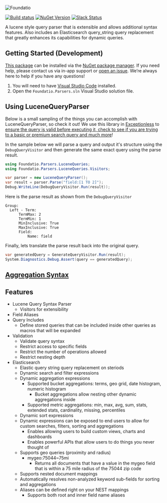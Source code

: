 ![Foundatio](https://raw.githubusercontent.com/FoundatioFx/Foundatio/master/media/foundatio.png "Foundatio")

[![Build status](https://ci.appveyor.com/api/projects/status/kkq6y70nt41ekc5r?svg=true)](https://ci.appveyor.com/project/Exceptionless/foundatio-parsers)
[![NuGet Version](http://img.shields.io/nuget/v/Foundatio.Parsers.LuceneQueries.svg?style=flat)](https://www.nuget.org/packages/Foundatio.Parsers.LuceneQueries/) 
[![Slack Status](https://slack.exceptionless.com/badge.svg)](https://slack.exceptionless.com)

A lucene style query parser that is extensible and allows additional syntax features. Also includes an Elasticsearch query_string query replacement that greatly enhances its capabilities for dynamic queries.

## Getting Started (Development)

[This package](https://www.nuget.org/packages/Foundatio.Parsers.LuceneQueries/) can be installed via the [NuGet package manager](https://docs.nuget.org/consume/Package-Manager-Dialog). If you need help, please contact us via in-app support or [open an issue](https://github.com/exceptionless/Foundatio.Parsers/issues/new). We’re always here to help if you have any questions!

1. You will need to have [Visual Studio Code](https://code.visualstudio.com) installed.
2. Open the `Foundatio.Parsers.sln` Visual Studio solution file.

## Using LuceneQueryParser

Below is a small sampling of the things you can accomplish with LuceneQueryParser, so check it out! We use this library in [Exceptionless](https://github.com/exceptionless/Exceptionless) to [ensure the query is valid before executing it, check to see if you are trying to a basic or premium search query and much more](https://github.com/exceptionless/Exceptionless/blob/master/src/Exceptionless.Core/Repositories/Queries/Validation/QueryValidator.cs)!

In the sample below we will parse a query and output it's structure using the `DebugQueryVisitor` and then generate the same exact query using the parse result.

```csharp
using Foundatio.Parsers.LuceneQueries;
using Foundatio.Parsers.LuceneQueries.Visitors;

var parser = new LuceneQueryParser();
var result = parser.Parse("field:[1 TO 2]");
Debug.WriteLine(DebugQueryVisitor.Run(result));
```

Here is the parse result as shown from the `DebugQueryVisitor`
```
Group:
  Left - Term: 
      TermMax: 2
      TermMin: 1
      MinInclusive: True
      MaxInclusive: True
      Field: 
          Name: field
```

Finally, lets translate the parse result back into the original query.
```csharp
var generatedQuery = GenerateQueryVisitor.Run(result);
System.Diagnostics.Debug.Assert(query == generatedQuery);
```

## [Aggregation Syntax](docs/aggregations.md)

## Features
- Lucene Query Syntax Parser
  - Visitors for extensibility
- Field Aliases
- Query Includes
  - Define stored queries that can be included inside other queries as macros that will be expanded
- Validation
  - Validate query syntax
  - Restrict access to specific fields
  - Restrict the number of operations allowed
  - Restrict nesting depth
- Elasticsearch
  - Elastic query string query replacement on steriods
  - Dynamic search and filter expressions
  - Dynamic aggregation expressions
    - Supported bucket aggregations: terms, geo grid, date histogram, numeric histogram
      - Bucket aggregations allow nesting other dynamic aggregations inside
    - Supported metric aggregations: min, max, avg, sum, stats, extended stats, cardinality, missing, percentiles
  - Dynamic sort expressions
  - Dynamic expressions can be exposed to end users to allow for custom searches, filters, sorting and aggregations
    - Enables allowing users to build custom views, charts and dashboards
    - Enables powerful APIs that allow users to do things you never thought of
  - Supports geo queries (proximity and radius)
    - mygeo:75044~75mi
      - Returns all documents that have a value in the mygeo field that is within a 75 mile radius of the 75044 zip code
  - Supports nested document mappings
  - Automatically resolves non-analyzed keyword sub-fields for sorting and aggregations
  - Aliases can be defined right on your NEST mappings
    - Supports both root and inner field name aliases
